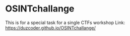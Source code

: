 # OSINTchallange
This is for a special task for a single CTFs workshop
Link: https://duzcoder.github.io/OSINTchallange/
